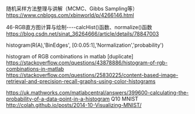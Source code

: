随机采样方法整理与讲解（MCMC、Gibbs Sampling等） 
https://www.cnblogs.com/xbinworld/p/4266146.html

46-RGB直方图计算与绘制----calcHist()函数、normalize()函数
https://blog.csdn.net/sinat_36264666/article/details/78847003

histogram(R(A),'BinEdges', [0:0.05:1],'Normalization','probability') 

histogram of RGB combinations in matlab [duplicate]
https://stackoverflow.com/questions/43878886/histogram-of-rgb-combinations-in-matlab
https://stackoverflow.com/questions/25830225/content-based-image-retrieval-and-precision-recall-graphs-using-color-histograms


https://uk.mathworks.com/matlabcentral/answers/399600-calculating-the-probability-of-a-data-point-in-a-histogram
Q10 
MNIST
http://colah.github.io/posts/2014-10-Visualizing-MNIST/
